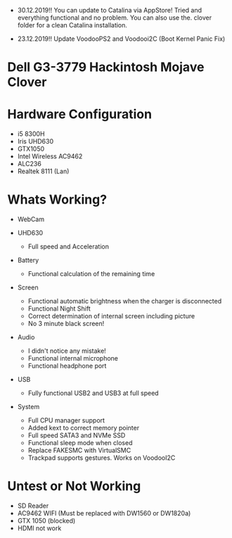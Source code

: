 * 30.12.2019!!	You can update to Catalina via AppStore! Tried and everything functional and no problem. You can also use the. clover folder for a clean Catalina installation.

* 23.12.2019!! Update VoodooPS2 and Voodooi2C (Boot Kernel Panic Fix)

# Dell G3-3779 Hackintosh Mojave Clover

# Hardware Configuration
* i5 8300H 
* Iris UHD630 
* GTX1050
* Intel Wireless AC9462 
* ALC236 
* Realtek 8111 (Lan)

# Whats Working?

* WebCam

* UHD630

	- Full speed and Acceleration
	
* Battery

	- Functional calculation of the remaining time
	
* Screen

	- Functional automatic brightness when the charger is disconnected
	- Functional Night Shift
	- Correct determination of internal screen including picture
	- No 3 minute black screen!
	
* Audio

	- I didn't notice any mistake!
	- Functional internal microphone
	- Functional headphone port
	
* USB

	- Fully functional USB2 and USB3 at full speed

* System

	- Full CPU manager support
	- Added kext to correct memory pointer
	- Full speed SATA3 and NVMe SSD
	- Functional sleep mode when closed
	- Replace FAKESMC with VirtualSMC
	- Trackpad supports gestures. Works on VoodooI2C
	
# Untest or Not Working
* SD Reader 
* AC9462 WIFI (Must be replaced with DW1560 or DW1820a)
* GTX 1050 (blocked) 
* HDMI not work
